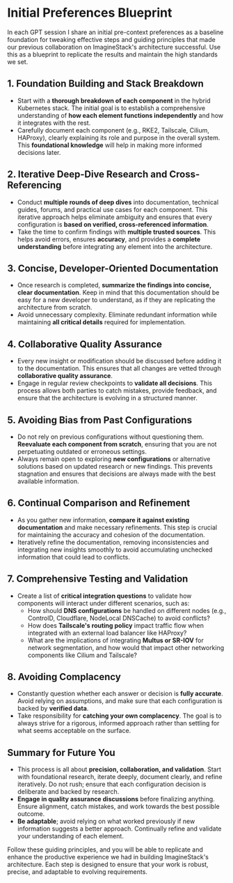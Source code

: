 # Initial Preferences Blueprint

In each GPT session I share an initial pre-context preferences as a baseline foundation for tweaking effective steps and guiding principles that made our previous collaboration on ImagineStack's architecture successful. Use this as a blueprint to replicate the results and maintain the high standards we set.
## 1. Foundation Building and Stack Breakdown
- Start with a **thorough breakdown of each component** in the hybrid Kubernetes stack. The initial goal is to establish a comprehensive understanding of **how each element functions independently** and how it integrates with the rest.
- Carefully document each component (e.g., RKE2, Tailscale, Cilium, HAProxy), clearly explaining its role and purpose in the overall system. This **foundational knowledge** will help in making more informed decisions later.

## 2. Iterative Deep-Dive Research and Cross-Referencing
- Conduct **multiple rounds of deep dives** into documentation, technical guides, forums, and practical use cases for each component. This iterative approach helps eliminate ambiguity and ensures that every configuration is **based on verified, cross-referenced information**.
- Take the time to confirm findings with **multiple trusted sources**. This helps avoid errors, ensures **accuracy**, and provides a **complete understanding** before integrating any element into the architecture.

## 3. Concise, Developer-Oriented Documentation
- Once research is completed, **summarize the findings into concise, clear documentation**. Keep in mind that this documentation should be easy for a new developer to understand, as if they are replicating the architecture from scratch.
- Avoid unnecessary complexity. Eliminate redundant information while maintaining **all critical details** required for implementation.

## 4. Collaborative Quality Assurance
- Every new insight or modification should be discussed before adding it to the documentation. This ensures that all changes are vetted through **collaborative quality assurance**.
- Engage in regular review checkpoints to **validate all decisions**. This process allows both parties to catch mistakes, provide feedback, and ensure that the architecture is evolving in a structured manner.

## 5. Avoiding Bias from Past Configurations
- Do not rely on previous configurations without questioning them. **Reevaluate each component from scratch**, ensuring that you are not perpetuating outdated or erroneous settings.
- Always remain open to exploring **new configurations** or alternative solutions based on updated research or new findings. This prevents stagnation and ensures that decisions are always made with the best available information.

## 6. Continual Comparison and Refinement
- As you gather new information, **compare it against existing documentation** and make necessary refinements. This step is crucial for maintaining the accuracy and cohesion of the documentation.
- Iteratively refine the documentation, removing inconsistencies and integrating new insights smoothly to avoid accumulating unchecked information that could lead to conflicts.

## 7. Comprehensive Testing and Validation
- Create a list of **critical integration questions** to validate how components will interact under different scenarios, such as:
  - How should **DNS configurations** be handled on different nodes (e.g., ControlD, Cloudflare, NodeLocal DNSCache) to avoid conflicts?
  - How does **Tailscale's routing policy** impact traffic flow when integrated with an external load balancer like HAProxy?
  - What are the implications of integrating **Multus or SR-IOV** for network segmentation, and how would that impact other networking components like Cilium and Tailscale?

## 8. Avoiding Complacency
- Constantly question whether each answer or decision is **fully accurate**. Avoid relying on assumptions, and make sure that each configuration is backed by **verified data**.
- Take responsibility for **catching your own complacency**. The goal is to always strive for a rigorous, informed approach rather than settling for what seems acceptable on the surface.

## Summary for Future You
- This process is all about **precision, collaboration, and validation**. Start with foundational research, iterate deeply, document clearly, and refine iteratively. Do not rush; ensure that each configuration decision is deliberate and backed by research.
- **Engage in quality assurance discussions** before finalizing anything. Ensure alignment, catch mistakes, and work towards the best possible outcome.
- **Be adaptable**; avoid relying on what worked previously if new information suggests a better approach. Continually refine and validate your understanding of each element.

Follow these guiding principles, and you will be able to replicate and enhance the productive experience we had in building ImagineStack's architecture. Each step is designed to ensure that your work is robust, precise, and adaptable to evolving requirements.
